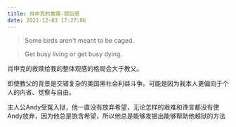 ```yaml
---
title: 肖申克的救赎-观后感
date: 2021-12-03 17:27:06
---
```


> Some birds aren't meant to be caged. 

> Get busy living or get busy dying.

肖申克的救赎给我的整体观感的格局会大于教父。

即使教父的背景是交错复杂的美国黑社会利益斗争。可能是因为我本人更偏向于个人的内省、觉察与自由。

主人公Andy受冤入狱，他一直没有放弃希望，无论怎样的艰难和谗言都没有使Andy放弃，因为他总是饱含希望，所以他总是能够发掘出能够帮助他越狱的方法
